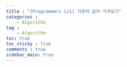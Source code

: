 ```yaml
---
title : "[Programmers Lv1] 가운데 글자 가져오기"
categories :
    - Algorithm
tag :
    - Algorithm
toc: true
toc_sticky : true
comments : true
sidebar_main: true
---
```


